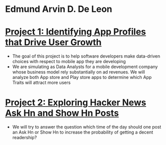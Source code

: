 # Edmund Arvin D. De Leon


# [Project 1: Identifying App Profiles that Drive User Growth](https://github.com/edmundarvin1/app_profiles)
- The goal of this project is to help software developers make data-driven choices with respect to mobile app they are developing
- We are simulating as Data Analysts for a mobile development company whose business model rely substantially on ad revenues. We will analyze both App store and Play store apps to determine which App Traits will attract more users

# [Project 2: Exploring Hacker News Ask Hn and Show Hn Posts](https://github.com/edmundarvin1/postingtime_hackernews)
- We will try to answer the question which time of the day should one post an Ask Hn or Show Hn to increase the probability of getting a decent readership?
